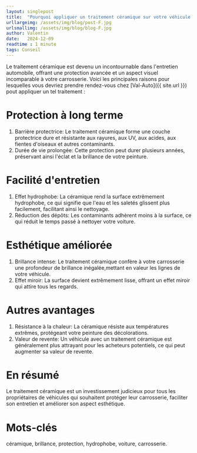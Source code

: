 ```yaml
---
layout: singlepost
title:  "Pourquoi appliquer un traitement céramique sur votre véhicule ?"
urllargeimg: /assets/img/blog/post-F.jpg
urlsmallimg: /assets/img/blog/blog-F.jpg
author: Valentin
date:   2024-12-09
readtime : 1 minute
tags: Conseil
---
```


Le traitement céramique est devenu un incontournable dans l'entretien automobile, offrant une protection avancée et un aspect visuel incomparable à votre carrosserie. Voici les principales raisons pour lesquelles vous devriez prendre rendez-vous chez [Val-Auto]({{ site.url }}) pout appliquer un tel traitement :

# Protection à long terme

1. Barrière protectrice: Le traitement céramique forme une couche protectrice dure et résistante aux rayures, aux UV, aux acides, aux fientes d'oiseaux et autres contaminants.
2. Durée de vie prolongée: Cette protection peut durer plusieurs années, préservant ainsi l'éclat et la brillance de votre peinture.

# Facilité d'entretien

1. Effet hydrophobe: La céramique rend la surface extrêmement hydrophobe, ce qui signifie que l'eau et les saletés glissent plus facilement, facilitant ainsi le nettoyage.
2. Réduction des dépôts: Les contaminants adhèrent moins à la surface, ce qui réduit le temps passé à nettoyer votre voiture.

# Esthétique améliorée

1. Brillance intense: Le traitement céramique confère à votre carrosserie une profondeur de brillance inégalée,mettant en valeur les lignes de votre véhicule.
2. Effet miroir: La surface devient extrêmement lisse, offrant un effet miroir qui attire tous les regards.

# Autres avantages

1. Résistance à la chaleur: La céramique résiste aux températures extrêmes, protégeant votre peinture des décolorations.
2. Valeur de revente: Un véhicule avec un traitement céramique est généralement plus attrayant pour les acheteurs potentiels, ce qui peut augmenter sa valeur de revente.

# En résumé

Le traitement céramique est un investissement judicieux pour tous les propriétaires de véhicules qui souhaitent protéger leur carrosserie, faciliter son entretien et améliorer son aspect esthétique.

# Mots-clés
céramique, brillance, protection, hydrophobe, voiture, carrosserie.